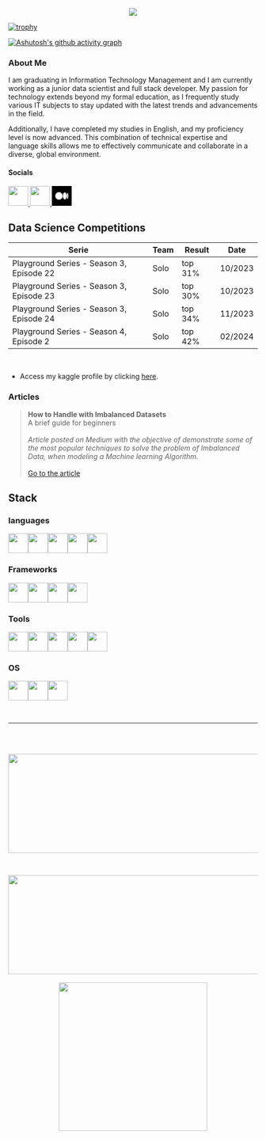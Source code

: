 <p align ="center"><img src='https://komarev.com/ghpvc/?username=jpedrou&color=red'></p>

[![trophy](https://github-profile-trophy.vercel.app/?username=jpedrou&theme=dark_lover)](https://github.com/ryo-ma/github-profile-trophy)

[![Ashutosh's github activity graph](https://github-readme-activity-graph.vercel.app/graph?username=jpedrou&theme=xcode)](https://github.com/ashutosh00710/github-readme-activity-graph)

### About Me

I am graduating in Information Technology Management and I am currently working as a junior data scientist and full stack developer. My passion for technology extends beyond my formal education, as I frequently study various IT subjects to stay updated with the latest trends and advancements in the field. 

Additionally, I have completed my studies in English, and my proficiency level is now advanced. This combination of technical expertise and language skills allows me to effectively communicate and collaborate in a diverse, global environment.

#### Socials

[<img width="40" src="https://cdn.jsdelivr.net/gh/devicons/devicon@latest/icons/linkedin/linkedin-original.svg" />
](https://www.linkedin.com/in/jpedroprofile/)[<img width="40" src="https://cdn.jsdelivr.net/gh/devicons/devicon@latest/icons/kaggle/kaggle-original.svg" />
](https://www.kaggle.com/jpedrou)[<img width="40" src = "data:image/png;base64,iVBORw0KGgoAAAANSUhEUgAAABwAAAAcCAAAAABXZoBIAAAAZ0lEQVR4AWMYaYDTyYkTl9zaL///f1kLYh15lc3AEIQsd+s/GNxhYFgKpGRSXiHJLfwPBUsZPgLJKVO+IFnxESb50QlEHtn43wYuBxSBgRQQcWvXf0+8koSNJewgTK/gDwTM4BuhAAACZI0VtSewvAAAAABJRU5ErkJggg==">](https://medium.com/@jpnunesoliv)

## Data Science Competitions

| Serie                                    | Team | Result  | Date    |
| ---------------------------------------- | ---- | ------- | ------- |
| Playground Series - Season 3, Episode 22 | Solo | top 31% | 10/2023 |
| Playground Series - Season 3, Episode 23 | Solo | top 30% | 10/2023 |
| Playground Series - Season 3, Episode 24 | Solo | top 34% | 11/2023 |
| Playground Series - Season 4, Episode 2  | Solo | top 42% | 02/2024 |

<br>

- Access my kaggle profile by clicking [here](https://www.kaggle.com/jpedrou/code).

### Articles

>**How to Handle with Imbalanced Datasets** <br> A brief guide for beginners <br><br> *Article posted on Medium with the objective of demonstrate some of the most popular techniques to solve the problem of Imbalanced Data, when modeling a Machine learning Algorithm.* <br><br> [Go to the article](https://medium.com/@jpnunesoliv/how-to-handle-with-imbalanced-datasets-42c6989b4296)

## Stack

### languages

<img width="40" src="https://cdn.jsdelivr.net/gh/devicons/devicon@latest/icons/python/python-original.svg" /><img width = "40" src="https://cdn.jsdelivr.net/gh/devicons/devicon@latest/icons/javascript/javascript-original.svg" /><img width="40" src="https://cdn.jsdelivr.net/gh/devicons/devicon@latest/icons/css3/css3-original.svg" /><img width="40" src="https://cdn.jsdelivr.net/gh/devicons/devicon@latest/icons/html5/html5-original.svg" /><img width="40" src="https://cdn.jsdelivr.net/gh/devicons/devicon@latest/icons/mysql/mysql-original.svg" />
      

### Frameworks

<img width="40" src="https://cdn.jsdelivr.net/gh/devicons/devicon@latest/icons/bootstrap/bootstrap-original.svg" /><img width="40" src="https://cdn.jsdelivr.net/gh/devicons/devicon@latest/icons/vuejs/vuejs-original.svg" /><img width="40" src="https://cdn.jsdelivr.net/gh/devicons/devicon@latest/icons/vuetify/vuetify-original.svg" /><img width="40" src="https://cdn.jsdelivr.net/gh/devicons/devicon@latest/icons/django/django-plain.svg" />

### Tools
<img width="40" src="https://cdn.jsdelivr.net/gh/devicons/devicon@latest/icons/vscode/vscode-original.svg" /><img width="40" src="https://cdn.jsdelivr.net/gh/devicons/devicon@latest/icons/dbeaver/dbeaver-original.svg" /><img width="40" src="https://cdn.jsdelivr.net/gh/devicons/devicon@latest/icons/insomnia/insomnia-original.svg" /><img width = "40" src="https://cdn.jsdelivr.net/gh/devicons/devicon@latest/icons/anaconda/anaconda-original.svg" /><img
width="40" src="https://cdn.jsdelivr.net/gh/devicons/devicon@latest/icons/jupyter/jupyter-original.svg" />




### OS
<img width="40" src="https://cdn.jsdelivr.net/gh/devicons/devicon@latest/icons/windows11/windows11-original.svg" /><img width="40" src="https://cdn.jsdelivr.net/gh/devicons/devicon@latest/icons/linux/linux-original.svg" /><img width="40" src="https://cdn.jsdelivr.net/gh/devicons/devicon@latest/icons/ubuntu/ubuntu-original.svg" />

<br>

---

<br><br>

<p align="center">
  <img width="800" height="200" src="https://streak-stats.demolab.com?user=jpedrou&theme=highcontrast&hide_border=true&border_radius=5&card_width=800&theme=dracula">
</p>

<br>

<p align="center">
  <img width='600' height='200' src="https://github-readme-stats.vercel.app/api?username=jpedrou&show_icons=true&theme=dracula"> <br><br>
  <img width = '300' src="https://github-readme-stats.vercel.app/api/top-langs/?username=jpedrou&theme=dracula">
</p>
